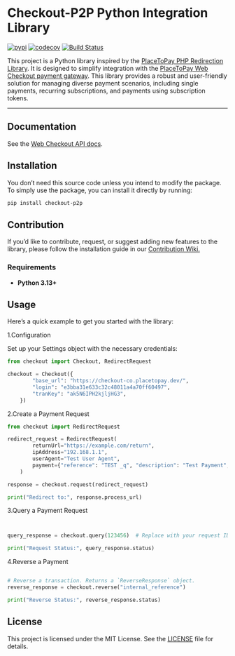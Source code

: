 
# **Checkout-P2P Python Integration Library**

[![pypi](https://img.shields.io/pypi/v/checkout-p2p.svg)](https://pypi.org/project/checkout-p2p/)
[![codecov](https://codecov.io/github/andrextor/python-checkout/graph/badge.svg?token=XPxrdb1Q2M)](https://codecov.io/github/andrextor/python-checkout)
[![Build Status](https://github.com/andrextor/python-checkout/actions/workflows/python-app.yml/badge.svg)](https://github.com/andrextor/python-checkout/actions)

This project is a Python library inspired by the [PlaceToPay PHP Redirection Library](https://github.com/dnetix/redirection). It is designed to simplify integration with the [PlaceToPay Web Checkout payment gateway](https://docs.placetopay.dev/en/checkout). This library provides a robust and user-friendly solution for managing diverse payment scenarios, including single payments, recurring subscriptions, and payments using subscription tokens.

---

## Documentation

See the [Web Checkout API docs](https://docs.placetopay.dev/en/checkout).

## Installation

You don’t need this source code unless you intend to modify the package. To simply use the package, you can install it directly by running:

```sh
pip install checkout-p2p
```

## Contribution

If you’d like to contribute, request, or suggest adding new features to the library, please follow the installation guide in our [Contribution Wiki.](https://github.com/andrextor/python-checkout/wiki/Contribution)

### Requirements

- **Python 3.13+**

## Usage

Here’s a quick example to get you started with the library:

1.Configuration

Set up your Settings object with the necessary credentials:

```python
from checkout import Checkout, RedirectRequest

checkout = Checkout({
        "base_url": "https://checkout-co.placetopay.dev/",
        "login": "e3bba31e633c32c48011a4a70ff60497",
        "tranKey": "ak5N6IPH2kjljHG3",
    })
```

2.Create a Payment Request

```python
from checkout import RedirectRequest

redirect_request = RedirectRequest(
        returnUrl="https://example.com/return",
        ipAddress="192.168.1.1",
        userAgent="Test User Agent",
        payment={"reference": "TEST _q", "description": "Test Payment", "amount": {"currency": "COP", "total": 10000}}
    )

response = checkout.request(redirect_request)

print("Redirect to:", response.process_url)
```

3.Query a Payment Request

```python


query_response = checkout.query(123456)  # Replace with your request ID

print("Request Status:", query_response.status)
```

4.Reverse a Payment

```python

# Reverse a transaction. Returns a `ReverseResponse` object.
reverse_response = checkout.reverse("internal_reference")

print("Reverse Status:", reverse_response.status)
```

## **License**

This project is licensed under the MIT License. See the [LICENSE](LICENSE.txt) file for details.
